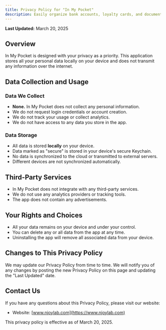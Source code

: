 ```yaml
---
title: Privacy Policy for "In My Pocket"
description: Easily organize bank accounts, loyalty cards, and documents in customizable tabs with fields for text, images, and PDF files. 
---
```


**Last Updated:** March 20, 2025

## Overview

In My Pocket is designed with your privacy as a priority. This application stores all your personal data locally on your device and does not transmit any information over the internet.

## Data Collection and Usage

### Data We Collect
- **None.** In My Pocket does not collect any personal information.
- We do not request login credentials or account creation.
- We do not track your usage or collect analytics.
- We do not have access to any data you store in the app.

### Data Storage
- All data is stored **locally** on your device.
- Data marked as "secure" is stored in your device's secure Keychain.
- No data is synchronized to the cloud or transmitted to external servers.
- Different devices are not synchronized automatically.

## Third-Party Services
- In My Pocket does not integrate with any third-party services.
- We do not use any analytics providers or tracking tools.
- The app does not contain any advertisements.

## Your Rights and Choices
- All your data remains on your device and under your control.
- You can delete any or all data from the app at any time.
- Uninstalling the app will remove all associated data from your device.

## Changes to This Privacy Policy
We may update our Privacy Policy from time to time. We will notify you of any changes by posting the new Privacy Policy on this page and updating the "Last Updated" date.

## Contact Us
If you have any questions about this Privacy Policy, please visit our website:
- Website: [www.njoylab.com](https://www.njoylab.com)

This privacy policy is effective as of March 20, 2025.